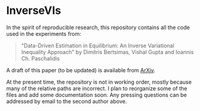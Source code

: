 InverseVIs
==========
In the spirit of reproducible research, this repository contains all the code used in the experiments from: 

>"Data-Driven Estimation in Equilibrium: An Inverse Variational Inequality Approach" by Dimitris Bertsimas, Vishal Gupta and Ioannis Ch. Paschalidis

A draft of this paper (to be updated) is available from [ArXiv](http://arxiv.org/pdf/1308.3397.pdf).

At the present time, the repository is not in working order, mostly because many of the relative paths are incorrect.  I plan to reorganize some of the files and add some documentation soon.  Any pressing questions can be addressed by email to the second author above.  
